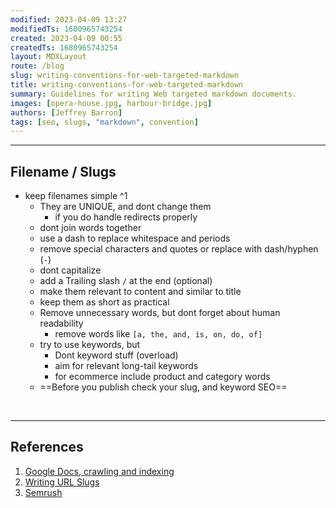 ```yaml
---
modified: 2023-04-09 13:27
modifiedTs: 1680965743254  
created: 2023-04-09 00:55
createdTs: 1680965743254  
layout: MDXLayout  
route: /blog
slug: writing-conventions-for-web-targeted-markdown
title: writing-conventions-for-web-targeted-markdown
summary: Guidelines for writing Web targeted markdown documents.  
images: [opera-house.jpg, harbour-bridge.jpg]  
authors: [Jeffrey Barron]
tags: [seo, slugs, "markdown", convention]  
---
```


---

## Filename / Slugs

- keep filenames simple ^1
	- They are UNIQUE, and dont change them
		- if you do handle redirects properly
	 - dont join words together
	- use a dash to replace whitespace and periods
	- remove special characters and quotes or replace with dash/hyphen (`-`)
	- dont capitalize
	- add a Trailing slash `/` at the end (optional)
	- make them relevant to content and similar to title
	- keep them as short as practical
	- Remove unnecessary words, but dont forget about human readability
		- remove words like `[a, the, and, is, on, do, of]`
	- try to use keywords, but
		- Dont keyword stuff (overload)
		- aim for relevant long-tail keywords
		- for ecommerce include product and category words
	- ==Before you publish check your slug, and keyword SEO==

<br /><hr />

## References

1. [Google Docs, crawling and indexing](https://developers.google.com/search/docs/crawling-indexing/url-structure?hl=en&visit_id=638163894445121704-2374591832&rd=1)
2. [Writing URL Slugs](https://boldist.co/search-engine-marketing/how-to-write-a-slug/)
3. [Semrush](https://www.semrush.com/blog/seo-stop-words)
